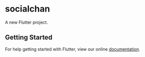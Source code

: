 # socialchan

A new Flutter project.

## Getting Started

For help getting started with Flutter, view our online
[documentation](https://flutter.io/).

